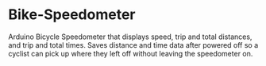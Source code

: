 # Bike-Speedometer
Arduino Bicycle Speedometer that displays speed, trip and total distances, and trip and total times. Saves distance and time data after powered off so a cyclist can pick up where they left off without leaving the speedometer on.

